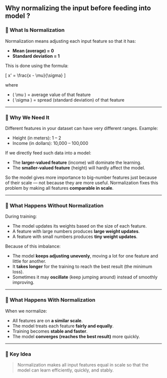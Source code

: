 ## Why normalizing the input before feeding into model ?
### 🔹 What Is Normalization

Normalization means adjusting each input feature so that it has:

* **Mean (average) = 0**
* **Standard deviation = 1**

This is done using the formula:

[
x' = \frac{x - \mu}{\sigma}
]

where

* ( \mu ) = average value of that feature
* ( \sigma ) = spread (standard deviation) of that feature

---

### 🔹 Why We Need It

Different features in your dataset can have very different ranges.
Example:

* Height (in meters): 1 – 2
* Income (in dollars): 10,000 – 100,000

If we directly feed such data into a model:

* The **larger-valued feature** (income) will dominate the learning.
* The **smaller-valued feature** (height) will hardly affect the model.

So the model gives more importance to big-number features just because of their scale — not because they are more useful.
Normalization fixes this problem by making all features **comparable in scale**.

---

### 🔹 What Happens Without Normalization

During training:

* The model updates its weights based on the size of each feature.
* A feature with large numbers produces **large weight updates**.
* A feature with small numbers produces **tiny weight updates**.

Because of this imbalance:

* The model **keeps adjusting unevenly**, moving a lot for one feature and little for another.
* It **takes longer** for the training to reach the best result (the minimum loss).
* Sometimes it may **oscillate** (keep jumping around) instead of smoothly improving.

---

### 🔹 What Happens With Normalization

When we normalize:

* All features are on **a similar scale**.
* The model treats each feature **fairly and equally**.
* Training becomes **stable and faster**.
* The model **converges (reaches the best result)** more quickly.

---


### 🔹 Key Idea

> Normalization makes all input features equal in scale so that the model can learn efficiently, quickly, and stably.
